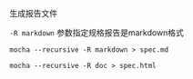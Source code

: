 生成报告文件

`-R markdown` 参数指定规格报告是markdown格式
```
mocha --recursive -R markdown > spec.md
```

```
mocha --recursive -R doc > spec.html
```